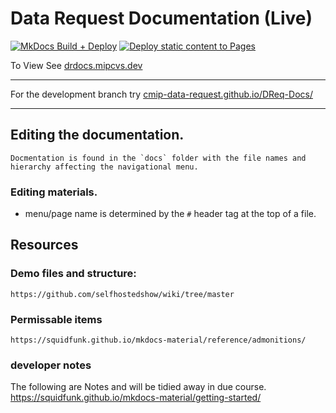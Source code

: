 # Data Request Documentation (Live)

[![MkDocs Build + Deploy](https://github.com/WCRP-CMIP/mipcvs-wiki/actions/workflows/deploy.yml/badge.svg?branch=main)](https://github.com/WCRP-CMIP/mipcvs-wiki/actions/workflows/deploy.yml) [![Deploy static content to Pages](https://github.com/WCRP-CMIP/mipcvs-wiki/actions/workflows/staticpublish.yml/badge.svg)](https://github.com/WCRP-CMIP/mipcvs-wiki/actions/workflows/staticpublish.yml)


To View See [drdocs.mipcvs.dev](https://drdocs.mipcvs.dev/)

---
For the development branch try [cmip-data-request.github.io/DReq-Docs/](https://cmip-data-request.github.io/DReq-Docs/)

---

## Editing the documentation.
    Docmentation is found in the `docs` folder with the file names and hierarchy affecting the navigational menu. 

### Editing materials. 
- menu/page name is determined by the `#` header tag at the top of a file. 


## Resources
### Demo files and structure: 
    https://github.com/selfhostedshow/wiki/tree/master
### Permissable items
    https://squidfunk.github.io/mkdocs-material/reference/admonitions/
### developer notes
The following are Notes and will be tidied away in due course. 
https://squidfunk.github.io/mkdocs-material/getting-started/


